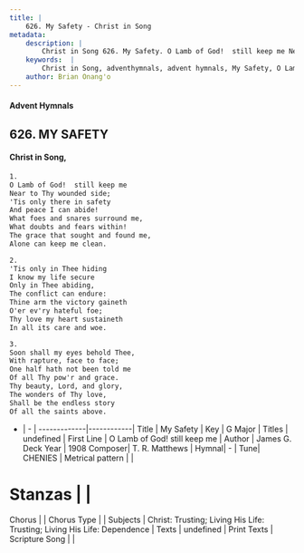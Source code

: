 ```yaml
---
title: |
    626. My Safety - Christ in Song
metadata:
    description: |
        Christ in Song 626. My Safety. O Lamb of God!  still keep me Near to Thy wounded side; 'Tis only there in safety And peace I can abide! What foes and snares surround me, What doubts and fears within! The grace that sought and found me, Alone can keep me clean.
    keywords:  |
        Christ in Song, adventhymnals, advent hymnals, My Safety, O Lamb of God! still keep me. 
    author: Brian Onang'o
---
```


#### Advent Hymnals
## 626. MY SAFETY
####  Christ in Song,

```txt
1.
O Lamb of God!  still keep me
Near to Thy wounded side;
'Tis only there in safety
And peace I can abide!
What foes and snares surround me,
What doubts and fears within!
The grace that sought and found me,
Alone can keep me clean.

2.
'Tis only in Thee hiding
I know my life secure
Only in Thee abiding,
The conflict can endure:
Thine arm the victory gaineth
O'er ev'ry hateful foe;
Thy love my heart sustaineth
In all its care and woe.

3.
Soon shall my eyes behold Thee,
With rapture, face to face;
One half hath not been told me
Of all Thy pow'r and grace.
Thy beauty, Lord, and glory,
The wonders of Thy love,
Shall be the endless story
Of all the saints above.

```

- |   -  |
-------------|------------|
Title | My Safety |
Key | G Major |
Titles | undefined |
First Line | O Lamb of God! still keep me |
Author | James G. Deck
Year | 1908
Composer| T. R. Matthews |
Hymnal|  - |
Tune| CHENIES |
Metrical pattern | |
# Stanzas |  |
Chorus |  |
Chorus Type |  |
Subjects | Christ: Trusting; Living His Life: Trusting; Living His Life: Dependence |
Texts | undefined |
Print Texts | 
Scripture Song |  |
    

